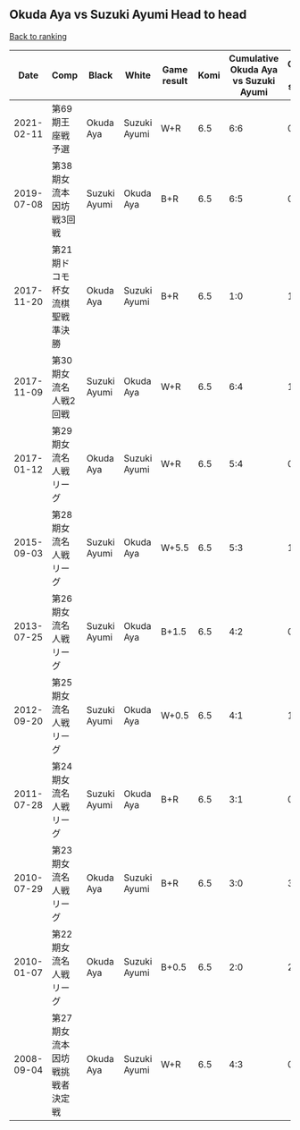 ## Okuda Aya vs Suzuki Ayumi Head to head

[Back to ranking](../../index.md)




| **Date** | **Comp** | **Black** | **White** | **Game result** | **Komi** | **Cumulative Okuda Aya vs Suzuki Ayumi** | **Okuda Aya streak** | **Suzuki Ayumi streak** | 
| --- | --- | --- | --- | --- | --- | --- | --- | --- |
| 2021-02-11 | 第69期王座戦予選 | Okuda Aya | Suzuki Ayumi | W+R | 6.5 | 6:6 | 0 | 2 | 
| 2019-07-08 | 第38期女流本因坊戦3回戦 | Suzuki Ayumi | Okuda Aya | B+R | 6.5 | 6:5 | 0 | 1 | 
| 2017-11-20 | 第21期ドコモ杯女流棋聖戦準決勝 | Okuda Aya | Suzuki Ayumi | B+R | 6.5 | 1:0 | 1 | 0 | 
| 2017-11-09 | 第30期女流名人戦2回戦 | Suzuki Ayumi | Okuda Aya | W+R | 6.5 | 6:4 | 1 | 0 | 
| 2017-01-12 | 第29期女流名人戦リーグ | Okuda Aya | Suzuki Ayumi | W+R | 6.5 | 5:4 | 0 | 1 | 
| 2015-09-03 | 第28期女流名人戦リーグ | Suzuki Ayumi | Okuda Aya | W+5.5 | 6.5 | 5:3 | 1 | 0 | 
| 2013-07-25 | 第26期女流名人戦リーグ | Suzuki Ayumi | Okuda Aya | B+1.5 | 6.5 | 4:2 | 0 | 1 | 
| 2012-09-20 | 第25期女流名人戦リーグ | Suzuki Ayumi | Okuda Aya | W+0.5 | 6.5 | 4:1 | 1 | 0 | 
| 2011-07-28 | 第24期女流名人戦リーグ | Suzuki Ayumi | Okuda Aya | B+R | 6.5 | 3:1 | 0 | 1 | 
| 2010-07-29 | 第23期女流名人戦リーグ | Okuda Aya | Suzuki Ayumi | B+R | 6.5 | 3:0 | 3 | 0 | 
| 2010-01-07 | 第22期女流名人戦リーグ | Okuda Aya | Suzuki Ayumi | B+0.5 | 6.5 | 2:0 | 2 | 0 | 
| 2008-09-04 | 第27期女流本因坊戦挑戦者決定戦 | Okuda Aya | Suzuki Ayumi | W+R | 6.5 | 4:3 | 0 | 2 |




